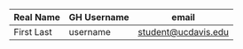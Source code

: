 Real Name     |      GH Username |      email
--------------|------------------|---------------------
First Last    | username         | student@ucdavis.edu
